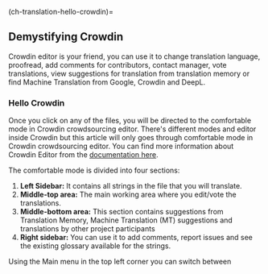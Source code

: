 (ch-translation-hello-crowdin)=

## Demystifying Crowdin

Crowdin editor is your friend, you can use it to change translation language, proofread, add comments for contributors, contact manager, vote translations, view suggestions for translation from translation memory or find Machine Translation from Google, Crowdin and DeepL.

### Hello Crowdin

Once you click on any of the files, you will be directed to the comfortable mode in Crowdin crowdsourcing editor. There's different modes and editor inside Crowdin but this article will only goes through comfortable mode in Crowdin crowdsourcing editor. You can find more information about Crowdin Editor from the [documentation here](https://support.crowdin.com/enterprise/getting-started-for-translators/).

The comfortable mode is divided into four sections:
1. **Left Sidebar:** It contains all strings in the file that you will translate.
2. **Middle-top area:** The main working area where you edit/vote the translations.
3. **Middle-bottom area:** This section contains suggestions from Translation Memory, Machine Translation (MT) suggestions and translations by other project participants
4. **Right sidebar:** You can use it to add comments, report issues and see the existing glossary available for the strings.


Using the Main menu in the top left corner you can switch between
